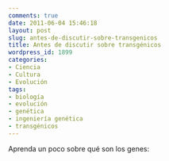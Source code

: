 ```yaml
---
comments: true
date: 2011-06-04 15:46:18
layout: post
slug: antes-de-discutir-sobre-transgenicos
title: Antes de discutir sobre transgénicos
wordpress_id: 1899
categories:
- Ciencia
- Cultura
- Evolución
tags:
- biología
- evolución
- genética
- ingeniería genética
- transgénicos
---
```


Aprenda un poco sobre qué son los genes:


